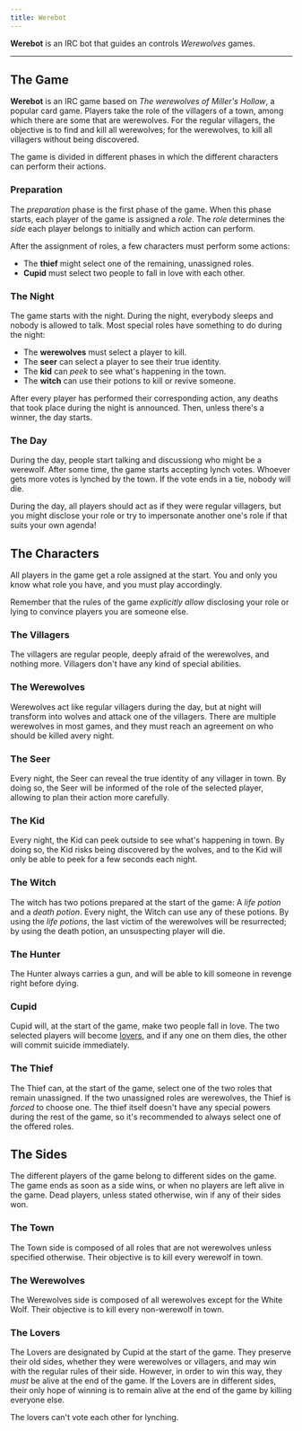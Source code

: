 ```yaml
---
title: Werebot
---
```


**Werebot** is an IRC bot that guides an controls *Werewolves* games.

- - -

The Game
--------

**Werebot** is an IRC game based on *The werewolves of Miller's Hollow*, a popular card game.
Players take the role of the villagers of a town, among which there are some that are werewolves.
For the regular villagers, the objective is to find and kill all werewolves; for the werewolves, to
kill all villagers without being discovered.

The game is divided in different phases in which the different characters can perform their
actions.


### Preparation

The *preparation* phase is the first phase of the game.  When this phase starts, each player of the
game is assigned a *role*.  The *role* determines the *side* each player belongs to initially and
which action can perform.

After the assignment of roles, a few characters must perform some actions:

  + The **thief** might select one of the remaining, unassigned roles.
  + **Cupid** must select two people to fall in love with each other.


### The Night

The game starts with the night.  During the night, everybody sleeps and nobody is allowed to talk.
Most special roles have something to do during the night:

  + The **werewolves** must select a player to kill.
  + The **seer** can select a player to see their true identity.
  + The **kid** can *peek* to see what's happening in the town.
  + The **witch** can use their potions to kill or revive someone.

After every player has performed their corresponding action, any deaths that took place during the
night is announced.  Then, unless there's a winner, the day starts.


### The Day

During the day, people start talking and discussiong who might be a werewolf.  After some time, the
game starts accepting lynch votes.  Whoever gets more votes is lynched by the town.  If the vote
ends in a tie, nobody will die.

During the day, all players should act as if they were regular villagers, but you might disclose
your role or try to impersonate another one's role if that suits your own agenda!


The Characters
--------------

All players in the game get a role assigned at the start.  You and only you know what role you
have, and you must play accordingly.

Remember that the rules of the game *explicitly allow* disclosing your role or lying to convince
players you are someone else.


### The Villagers

The villagers are regular people, deeply afraid of the werewolves, and nothing more.  Villagers
don't have any kind of special abilities.


### The Werewolves

Werewolves act like regular villagers during the day, but at night will transform into wolves and
attack one of the villagers.  There are multiple werewolves in most games, and they must reach an
agreement on who should be killed avery night.


### The Seer

Every night, the Seer can reveal the true identity of any villager in town.  By doing so, the Seer
will be informed of the role of the selected player, allowing to plan their action more carefully.


### The Kid

Every night, the Kid can peek outside to see what's happening in town.  By doing so, the Kid risks
being discovered by the wolves, and to the Kid will only be able to peek for a few seconds each
night.


### The Witch

The witch has two potions prepared at the start of the game: A *life potion* and a *death potion*.
Every night, the Witch can use any of these potions.  By using the *life potions*, the last victim
of the werewolves will be resurrected; by using the death potion, an unsuspecting player will die.


### The Hunter

The Hunter always carries a gun, and will be able to kill someone in revenge right before dying.


### Cupid

Cupid will, at the start of the game, make two people fall in love.  The two selected players will
become [lovers](#the-lovers), and if any one on them dies, the other will commit suicide
immediately.


### The Thief

The Thief can, at the start of the game, select one of the two roles that remain unassigned.  If
the two unassigned roles are werewolves, the Thief is *forced* to choose one.  The thief itself
doesn't have any special powers during the rest of the game, so it's recommended to always select
one of the offered roles.

<!--
### The Protector

The Protecter is able to protect one person every night from the attack of the werewolves,
*including themselves*.  There's a restriction, however: The same player can't be protected two
consecutive nights.  The protection will only work with the werewolves coordinated attack, and not
with the witch's potion, a white wolf, a fierce wolf, or any other means of killing.


### The Elder

The Elder is a long-time survivor of the werewolves, and will resist *one* coordinated werewolf
attack.  Note however that any other means, such as a Fierce Wolf attack, a potion, etc. will kill
the Elder normally.

In addition, if the Elder is lynched by the town, all players lose their special abilities, with
the exception of abilities necessary to win, such as the Flutist's enchantment or the White Wolf
attack.


### The Good Person

The Good Person is a regular villager, but everyone knows that the Good Person is a villager,
because it's so obvious that you can't miss it.


### The Rusty Knight

The Rusty Knight is a former warrior of the town.  At any point during the day and once per game,
the Rusty Knight can kill a player instantly.  If whoever the Rusty Knight killed was *not* a
werewolf,  the Rusty Knight will commit suicide and die.


### The Flutist

### The Fierce Wolf

### The Infectious Wolf

### The White Wolf


-->

The Sides
---------

The different players of the game belong to different sides on the game.  The game ends as soon as
a side wins, or when no players are left alive in the game.  Dead players, unless stated otherwise,
win if any of their sides won.


### The Town

The Town side is composed of all roles that are not werewolves unless specified otherwise.  Their
objective is to kill every werewolf in town.


### The Werewolves

The Werewolves side is composed of all werewolves except for the White Wolf.  Their objective is to
kill every non-werewolf in town.


### The Lovers

The Lovers are designated by Cupid at the start of the game.  They preserve their old sides, whether
they were werewolves or villagers, and may win with the regular rules of their side.  However, in
order to win this way, they *must* be alive at the end of the game.  If the Lovers are in different
sides, their only hope of winning is to remain alive at the end of the game by killing everyone
else.

The lovers can't vote each other for lynching.

<!--
### The Flutist

### The White Wolf

-->